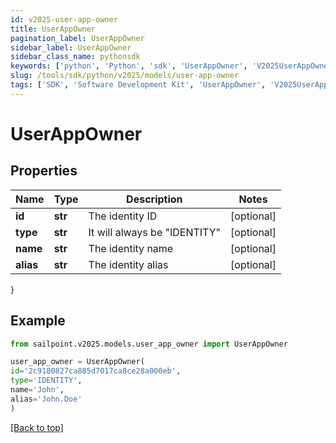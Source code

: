 ```yaml
---
id: v2025-user-app-owner
title: UserAppOwner
pagination_label: UserAppOwner
sidebar_label: UserAppOwner
sidebar_class_name: pythonsdk
keywords: ['python', 'Python', 'sdk', 'UserAppOwner', 'V2025UserAppOwner'] 
slug: /tools/sdk/python/v2025/models/user-app-owner
tags: ['SDK', 'Software Development Kit', 'UserAppOwner', 'V2025UserAppOwner']
---
```


# UserAppOwner


## Properties

Name | Type | Description | Notes
------------ | ------------- | ------------- | -------------
**id** | **str** | The identity ID | [optional] 
**type** | **str** | It will always be \"IDENTITY\" | [optional] 
**name** | **str** | The identity name | [optional] 
**alias** | **str** | The identity alias | [optional] 
}

## Example

```python
from sailpoint.v2025.models.user_app_owner import UserAppOwner

user_app_owner = UserAppOwner(
id='2c9180827ca885d7017ca8ce28a000eb',
type='IDENTITY',
name='John',
alias='John.Doe'
)

```
[[Back to top]](#) 

